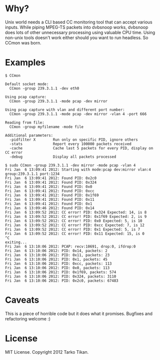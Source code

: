 Why?
====

Unix world needs a CLI based CC monitoring tool that can accept various inputs. While piping MPEG-TS packets into dvbsnoop works, dvbsnoop does lots of other unnecessary processing using valuable CPU time. Using non-unix tools doesn't work either should you want to run headless. So CCmon was born.


Examples
========

```
$ CCmon 

Default socket mode:
  CCmon -group 239.3.1.1 -dev eth0

Using pcap capture:
  CCmon -group 239.3.1.1 -mode pcap -dev mirror

Using pcap capture with vlan and different port number:
  CCmon -group 239.3.1.1 -mode pcap -dev mirror -vlan 4 -port 666

Reading from file:
  CCmon -group myfilename -mode file

Additional parameters:
  -pidfilter X        Run only on specific PID, ignore others
  -stats              Report every 100000 packets received
  -cache              Cache last 5 packets for every PID, display on CC error
  -debug              Display all packets processed

$ sudo CCmon -group 239.3.1.1 -dev mirror -mode pcap -vlan 4
Fri Jan  6 13:09:41 2012: Starting with mode:pcap dev:mirror vlan:4 group:239.3.1.1 port:1234
Fri Jan  6 13:09:41 2012: Found PID: 0x2c0
Fri Jan  6 13:09:41 2012: Found PID: 0x324
Fri Jan  6 13:09:41 2012: Found PID: 0x0
Fri Jan  6 13:09:41 2012: Found PID: 0xcc
Fri Jan  6 13:09:41 2012: Found PID: 0x1f69
Fri Jan  6 13:09:41 2012: Found PID: 0x11
Fri Jan  6 13:09:41 2012: Found PID: 0x1
Fri Jan  6 13:09:46 2012: Found PID: 0x14
Fri Jan  6 13:09:52 2012: CC error! PID: 0x324 Expected: 14, is 8
Fri Jan  6 13:09:52 2012: CC error! PID: 0x1f69 Expected: 2, is 9
Fri Jan  6 13:09:52 2012: CC error! PID: 0x0 Expected: 5, is 10
Fri Jan  6 13:09:52 2012: CC error! PID: 0xcc Expected: 7, is 12
Fri Jan  6 13:09:52 2012: CC error! PID: 0x1 Expected: 5, is 7
Fri Jan  6 13:09:52 2012: CC error! PID: 0x11 Expected: 15, is 0
^C
exiting...
Fri Jan  6 13:10:06 2012: PCAP: recv:10691, drop:0, ifdrop:0
Fri Jan  6 13:10:06 2012: PID: 0x14, packets: 2
Fri Jan  6 13:10:06 2012: PID: 0x11, packets: 23
Fri Jan  6 13:10:06 2012: PID: 0x1, packets: 45
Fri Jan  6 13:10:06 2012: PID: 0xcc, packets: 113
Fri Jan  6 13:10:06 2012: PID: 0x0, packets: 113
Fri Jan  6 13:10:06 2012: PID: 0x1f69, packets: 574
Fri Jan  6 13:10:06 2012: PID: 0x324, packets: 3110
Fri Jan  6 13:10:06 2012: PID: 0x2c0, packets: 67483
```

Caveats
=======
This is a piece of horrible code but it does what it promises. Bugfixes and refactoring welcome :)


License
=======
MIT License.  Copyright 2012 Tarko Tikan.

